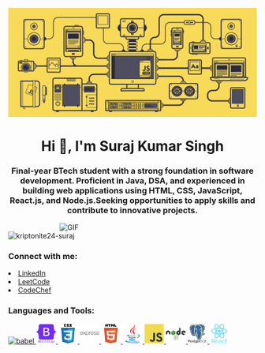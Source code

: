 ![logo](https://github.com/Kriptonite24-suraj/Kriptonite24-suraj/blob/main/banner.gif)
<h1 align="center">Hi 👋, I'm Suraj Kumar Singh</h1>
<h3 align="center">Final-year BTech student with a strong foundation in software development. Proficient in Java, DSA, and
experienced in building web applications using HTML, CSS, JavaScript, React.js, and Node.js.Seeking
opportunities to apply skills and contribute to innovative projects.</h3>
<img align="right" alt="GIF" width="400px" src="https://media.giphy.com/media/v1.Y2lkPTc5MGI3NjExOGxjMXU3ZnEzdHBhazN5MmpieWV4cTJhNW9saGlxMGV4a3E5MDM1MiZlcD12MV9pbnRlcm5hbF9naWZfYnlfaWQmY3Q9Zw/qgQUggAC3Pfv687qPC/giphy.gif">
<p align="left"> <img src="https://komarev.com/ghpvc/?username=kriptonite24-suraj&label=Profile%20views&color=0e75b6&style=flat" alt="kriptonite24-suraj" /> </p>

<h3 align="left">Connect with me: </h3>
<li><a href="https://www.linkedin.com/in/suraj-singh-741029236/">LinkedIn</a></li>
<li><a href="https://leetcode.com/u/suraj_ph116/">LeetCode</a></li>
<li><a href="https://www.codechef.com/learn">CodeChef</a></li>
<p align="left">
</p>

<h3 align="left">Languages and Tools:</h3>
<p align="left"> <a href="https://babeljs.io/" target="_blank" rel="noreferrer"> <img src="https://www.vectorlogo.zone/logos/babeljs/babeljs-icon.svg" alt="babel" width="40" height="40"/> </a> <a href="https://getbootstrap.com" target="_blank" rel="noreferrer"> <img src="https://raw.githubusercontent.com/devicons/devicon/master/icons/bootstrap/bootstrap-plain-wordmark.svg" alt="bootstrap" width="40" height="40"/> </a> <a href="https://www.w3schools.com/css/" target="_blank" rel="noreferrer"> <img src="https://raw.githubusercontent.com/devicons/devicon/master/icons/css3/css3-original-wordmark.svg" alt="css3" width="40" height="40"/> </a> <a href="https://expressjs.com" target="_blank" rel="noreferrer"> <img src="https://raw.githubusercontent.com/devicons/devicon/master/icons/express/express-original-wordmark.svg" alt="express" width="40" height="40"/> </a> <a href="https://www.w3.org/html/" target="_blank" rel="noreferrer"> <img src="https://raw.githubusercontent.com/devicons/devicon/master/icons/html5/html5-original-wordmark.svg" alt="html5" width="40" height="40"/> </a> <a href="https://www.java.com" target="_blank" rel="noreferrer"> <img src="https://raw.githubusercontent.com/devicons/devicon/master/icons/java/java-original.svg" alt="java" width="40" height="40"/> </a> <a href="https://developer.mozilla.org/en-US/docs/Web/JavaScript" target="_blank" rel="noreferrer"> <img src="https://raw.githubusercontent.com/devicons/devicon/master/icons/javascript/javascript-original.svg" alt="javascript" width="40" height="40"/> </a> <a href="https://nodejs.org" target="_blank" rel="noreferrer"> <img src="https://raw.githubusercontent.com/devicons/devicon/master/icons/nodejs/nodejs-original-wordmark.svg" alt="nodejs" width="40" height="40"/> </a> <a href="https://www.postgresql.org" target="_blank" rel="noreferrer"> <img src="https://raw.githubusercontent.com/devicons/devicon/master/icons/postgresql/postgresql-original-wordmark.svg" alt="postgresql" width="40" height="40"/> </a> <a href="https://reactjs.org/" target="_blank" rel="noreferrer"> <img src="https://raw.githubusercontent.com/devicons/devicon/master/icons/react/react-original-wordmark.svg" alt="react" width="40" height="40"/> </a> </p>
<br><br>

